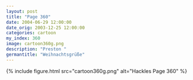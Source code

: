 ```yaml
---
layout: post
title: "Page 360"
date: 2004-06-29 12:00:00
date_orig: 2003-12-25 12:00:00
categories: cartoon
my_index: 360
image: cartoon360g.png
description: "Preston "
germantitle: "Weihnachtsgrüße"
---
```


{% include figure.html src="cartoon360g.png" alt="Hackles Page 360"  %}
